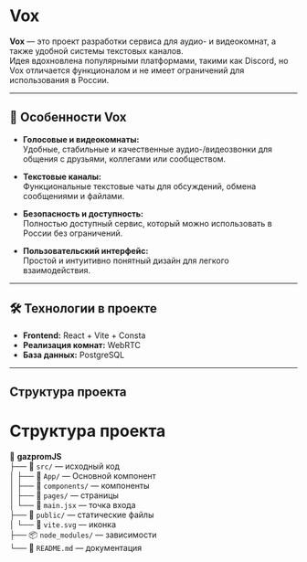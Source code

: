 # Vox

**Vox** — это проект разработки сервиса для аудио- и видеокомнат, а также удобной системы текстовых каналов.  
Идея вдохновлена популярными платформами, такими как Discord, но Vox отличается функционалом и не имеет ограничений для использования в России.

---

## 📌 **Особенности Vox**
- **Голосовые и видеокомнаты:**  
  Удобные, стабильные и качественные аудио-/видеозвонки для общения с друзьями, коллегами или сообществом.

- **Текстовые каналы:**  
  Функциональные текстовые чаты для обсуждений, обмена сообщениями и файлами.

- **Безопасность и доступность:**  
  Полностью доступный сервис, который можно использовать в России без ограничений.

- **Пользовательский интерфейс:**  
  Простой и интуитивно понятный дизайн для легкого взаимодействия.

---

## 🛠️ **Технологии в проекте**
- **Frontend:** React + Vite + Consta
- **Реализация комнат:** WebRTC
- **База данных:** PostgreSQL

---

##  **Структура проекта**

# Структура проекта

📂 **gazpromJS**  
├── 📂 `src/` — исходный код   
│   ├── 📂 `App/` — Основной компонент   
│   ├── 📂 `components/` — компоненты  
│   ├── 📂 `pages/` — страницы   
│   └── 📄 `main.jsx` — точка входа  
├── 📂 `public/` — статические файлы  
│   └──  📄 `vite.svg` — иконка    
├── 📦 `node_modules/` — зависимости   
└── 📝 `README.md` — документация
